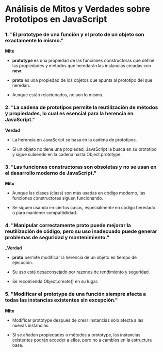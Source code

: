 # Análisis de Mitos y Verdades sobre Prototipos en JavaScript

### 1. "El prototype de una función y el __proto__ de un objeto son exactamente lo mismo."

__Mito__

- __prototype__ es una propiedad de las funciones constructoras que define las propiedades y métodos que heredarán las instancias creadas con __new__.

- __proto__ es una propiedad de los objetos que apunta al prototipo del que heredan.

- Aunque están relacionados, no son lo mismo.

### 2. "La cadena de prototipos permite la reutilización de métodos y propiedades, lo cual es esencial para la herencia en JavaScript."

__Verdad__

- La herencia en JavaScript se basa en la cadena de prototipos.

- Si un objeto no tiene una propiedad, JavaScript la busca en su prototipo y sigue subiendo en la cadena hasta Object.prototype.

### 3. "Las funciones constructoras son obsoletas y no se usan en el desarrollo moderno de JavaScript."

__Mito__

- Aunque las clases (class) son más usadas en código moderno, las funciones constructoras siguen funcionando.

- Se siguen usando en ciertos casos, especialmente en código heredado o para mantener compatibilidad.

### 4. "Manipular correctamente __proto__ puede mejorar la reutilización de código, pero su uso inadecuado puede generar problemas de seguridad y mantenimiento."

___Verdad__

- __proto__ permite modificar la herencia de un objeto en tiempo de ejecución.

- Su uso está desaconsejado por razones de rendimiento y seguridad.

- Se recomienda Object.create() en su lugar.

### 5. "Modificar el prototype de una función siempre afecta a todas las instancias existentes sin excepción."

__Mito__

- Modificar prototype después de crear instancias solo afecta a las nuevas instancias.

- Si se añaden propiedades o métodos a prototype, las instancias existentes podrán acceder a ellos, pero no a cambios en la estructura base.
